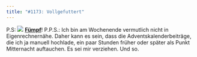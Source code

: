 ```yaml
---
title: "#1173: Vollgefuttert"
---
```


P.S:
<a href="http://www.fonflatter.de/advent08"><img src="http://www.fonflatter.de/adv08/kaefer.jpg"></a>
<a href="http://www.fonflatter.de/advent08"><strong>Fümpf</strong></a>!
P.P.S.: 
Ich bin am Wochenende vermutlich nicht in Eigenrechnernähe. Daher kann es sein, dass die Adventskalenderbeiträge, die ich ja manuell hochlade, ein paar Stunden früher oder später als Punkt Mitternacht auftauchen. Es sei mir verziehen.
Und so.

